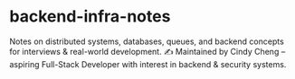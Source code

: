 # backend-infra-notes
Notes on distributed systems, databases, queues, and backend concepts for interviews &amp; real-world development. ✍️ Maintained by Cindy Cheng – aspiring Full-Stack Developer with interest in backend &amp; security systems.
